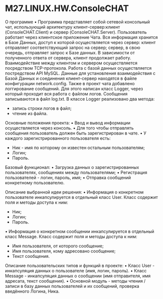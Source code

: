 # M27.LINUX.HW.ConsoleCHAT
О программе
• Программа представляет собой сетевой консольный чат, использующий архитектуру клиент-сервер:клиент (ConsoleCHAT.Client) и сервер (ConsoleCHAT.Server). Пользователь работает через клиентское приложение Чата. Вся информация хранится в Базе Данных, доступ к которой осуществляется через сервер: клиент отправляет соответствующий запрос на сервер; сервер, в свою очередь, отправляет запрос к Базе данных. В зависимости от полученного ответа от сервера, клиент продолжает работу. Взаимодействие между клиентом и сервером осуществляется посредством TCP-протокола. Работа с базой данных осуществляется постредством API MySQL. Данные для установления взаимодействия с Базой Данных и соединения клиент-сервер находятся в файле конфигурации network.config. 
Также в проект чата добавлено логгирование сообщений. Для этого написан класс Logger, через который проходит вся работа с файлом логов. Сообщения записываются в файл log.txt. 
В классе Logger реализовано два метода:
 - запись строки логов в файл;
 - чтение из файла.
   
Основные положения проекта:
• Ввод и вывод информации осуществляется через консоль.
• Для того чтобы отправлять сообщения пользователь должен быть зарегистрирован в чате.
• У каждого зарегистрированного пользователя есть:
 - Ник - имя по которому он известен остальным пользователям;
 - Логин;
 - Пароль.

Базовый функционал:
• Загрузка данных о зарегистрированных пользователях, сообщениях между пользователями;
• Регистрация пользователей - логин, пароль, имя;
• Отправка сообщений конкретному пользователю.

Описание выбранной идеи решения:
• Информация о конкретном пользователе инкапсулируется в отдельный класс User. Класс содержит поля и методы доступа к ним:
 - Ник;
 - Логин;
 - Пароль.

• Информация о конкретном сообщении инкапсулируется в отдельный класс Message. 
Класс содержит поля и методы доступа к ним:
 - Имя пользователя, от которого сообщение;
 - Имя пользователя, кому адресовано сообщение;
 - Текст сообщения.

Описание пользовательских типов и функций в проекте:
• Класс User - инкапсуляция данных о пользователе (имя, логин, пароль).
• Класс Message - инкапсуляция данных о сообщении (имя отправителя, имя адресата, текст сообщения).
• Основной модуль - методы чтения / записи в базу данных пользователей и их сообщений, проверка введённого Логина, Ника.
